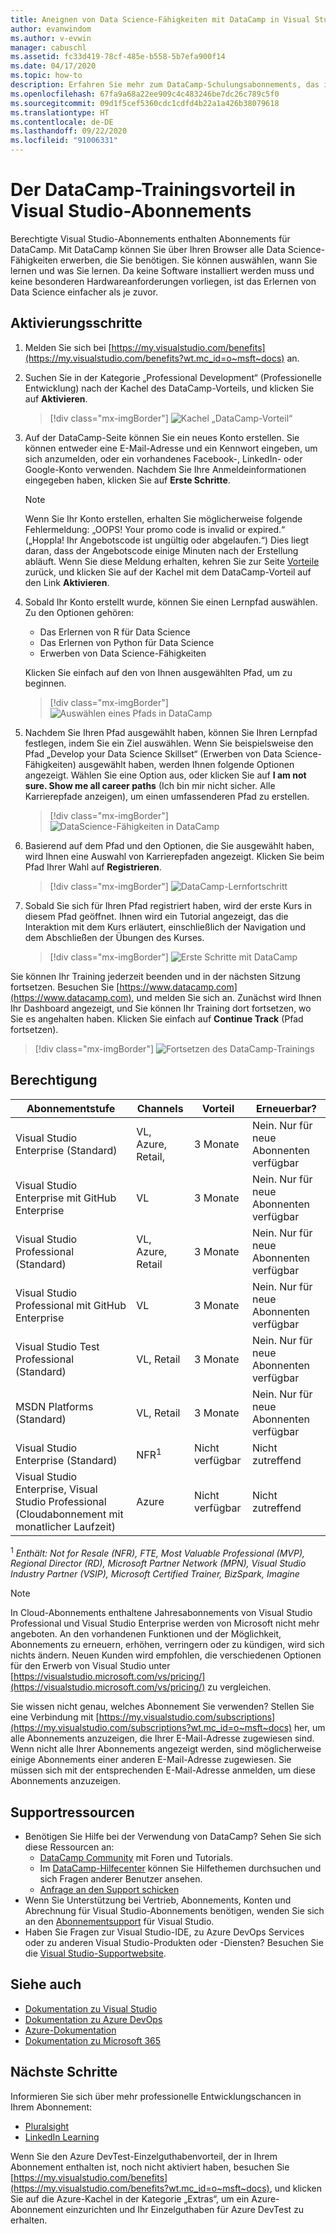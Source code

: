 ```yaml
---
title: Aneignen von Data Science-Fähigkeiten mit DataCamp in Visual Studio-Abonnements | Microsoft-Dokumentation
author: evanwindom
ms.author: v-evwin
manager: cabuschl
ms.assetid: fc33d419-78cf-485e-b558-5b7efa900f14
ms.date: 04/17/2020
ms.topic: how-to
description: Erfahren Sie mehr zum DataCamp-Schulungsabonnements, das in ausgewählten Visual Studio-Abonnement enthalten ist.
ms.openlocfilehash: 67fa9a68a22ee909c4c483246be7dc26c789c5f0
ms.sourcegitcommit: 09d1f5cef5360cdc1cdfd4b22a1a426b38079618
ms.translationtype: HT
ms.contentlocale: de-DE
ms.lasthandoff: 09/22/2020
ms.locfileid: "91006331"
---
```

# <a name="the-datacamp-training-benefit-in-visual-studio-subscriptions"></a>Der DataCamp-Trainingsvorteil in Visual Studio-Abonnements
Berechtigte Visual Studio-Abonnements enthalten Abonnements für DataCamp.  Mit DataCamp können Sie über Ihren Browser alle Data Science-Fähigkeiten erwerben, die Sie benötigen. Sie können auswählen, wann Sie lernen und was Sie lernen. Da keine Software installiert werden muss und keine besonderen Hardwareanforderungen vorliegen, ist das Erlernen von Data Science einfacher als je zuvor.

## <a name="activation-steps"></a>Aktivierungsschritte
1. Melden Sie sich bei [https://my.visualstudio.com/benefits](https://my.visualstudio.com/benefits?wt.mc_id=o~msft~docs) an.

2. Suchen Sie in der Kategorie „Professional Development“ (Professionelle Entwicklung) nach der Kachel des DataCamp-Vorteils, und klicken Sie auf **Aktivieren**.
   > [!div class="mx-imgBorder"]
   > ![Kachel „DataCamp-Vorteil“](_img/vs-datacamp/vs-datacamp-tile-2.png)

3. Auf der DataCamp-Seite können Sie ein neues Konto erstellen.  Sie können entweder eine E-Mail-Adresse und ein Kennwort eingeben, um sich anzumelden, oder ein vorhandenes Facebook-, LinkedIn- oder Google-Konto verwenden.  Nachdem Sie Ihre Anmeldeinformationen eingegeben haben, klicken Sie auf **Erste Schritte**.

   > [!NOTE]
   > Wenn Sie Ihr Konto erstellen, erhalten Sie möglicherweise folgende Fehlermeldung:  „OOPS! Your promo code is invalid or expired.“ („Hoppla! Ihr Angebotscode ist ungültig oder abgelaufen.“)  Dies liegt daran, dass der Angebotscode einige Minuten nach der Erstellung abläuft.  Wenn Sie diese Meldung erhalten, kehren Sie zur Seite [Vorteile](https://my.visualstudio.com/benefits) zurück, und klicken Sie auf der Kachel mit dem DataCamp-Vorteil auf den Link **Aktivieren**.

4. Sobald Ihr Konto erstellt wurde, können Sie einen Lernpfad auswählen.  Zu den Optionen gehören:
    - Das Erlernen von R für Data Science
    - Das Erlernen von Python für Data Science
    - Erwerben von Data Science-Fähigkeiten

   Klicken Sie einfach auf den von Ihnen ausgewählten Pfad, um zu beginnen.
   > [!div class="mx-imgBorder"]
   > ![Auswählen eines Pfads in DataCamp](_img/vs-datacamp/vs-datacamp-choose-path.png)

5. Nachdem Sie Ihren Pfad ausgewählt haben, können Sie Ihren Lernpfad festlegen, indem Sie ein Ziel auswählen.  Wenn Sie beispielsweise den Pfad „Develop your Data Science Skillset“ (Erwerben von Data Science-Fähigkeiten) ausgewählt haben, werden Ihnen folgende Optionen angezeigt. Wählen Sie eine Option aus, oder klicken Sie auf **I am not sure.  Show me all career paths** (Ich bin mir nicht sicher. Alle Karrierepfade anzeigen), um einen umfassenderen Pfad zu erstellen.
   > [!div class="mx-imgBorder"]
   > ![DataScience-Fähigkeiten in DataCamp](_img/vs-datacamp/vs-datacamp-datascience.png)

6. Basierend auf dem Pfad und den Optionen, die Sie ausgewählt haben, wird Ihnen eine Auswahl von Karrierepfaden angezeigt.  Klicken Sie beim Pfad Ihrer Wahl auf **Registrieren**.
   > [!div class="mx-imgBorder"]
   > ![DataCamp-Lernfortschritt](_img/vs-datacamp/vs-datacamp-all-tracks.png)

7. Sobald Sie sich für Ihren Pfad registriert haben, wird der erste Kurs in diesem Pfad geöffnet.  Ihnen wird ein Tutorial angezeigt, das die Interaktion mit dem Kurs erläutert, einschließlich der Navigation und dem Abschließen der Übungen des Kurses.

   > [!div class="mx-imgBorder"]
   > ![Erste Schritte mit DataCamp](_img/vs-datacamp/vs-datacamp-getting-started.png)

Sie können Ihr Training jederzeit beenden und in der nächsten Sitzung fortsetzen.  Besuchen Sie [https://www.datacamp.com](https://www.datacamp.com), und melden Sie sich an.  Zunächst wird Ihnen Ihr Dashboard angezeigt, und Sie können Ihr Training dort fortsetzen, wo Sie es angehalten haben. Klicken Sie einfach auf **Continue Track** (Pfad fortsetzen).

> [!div class="mx-imgBorder"]
> ![Fortsetzen des DataCamp-Trainings](_img/vs-datacamp/vs-datacamp-continue-training.png)

## <a name="eligibility"></a>Berechtigung
| Abonnementstufe                                                 |     Channels                                            | Vorteil                                                          | Erneuerbar?    |
|--------------------------------------------------------------------|---------------------------------------------------------|------------------------------------------------------------------|---------------|
| Visual Studio Enterprise (Standard)   | VL, Azure, Retail, | 3 Monate       |  Nein.  Nur für neue Abonnenten verfügbar          |
| Visual Studio Enterprise mit GitHub Enterprise   | VL | 3 Monate       |  Nein.  Nur für neue Abonnenten verfügbar          |
| Visual Studio Professional (Standard) | VL, Azure, Retail                                       | 3 Monate                                                            |  Nein.  Nur für neue Abonnenten verfügbar           |
| Visual Studio Professional mit GitHub Enterprise| VL | 3 Monate                                                            |  Nein.  Nur für neue Abonnenten verfügbar           |
| Visual Studio Test Professional (Standard)                         | VL, Retail                                              | 3 Monate                                             |  Nein.  Nur für neue Abonnenten verfügbar           |
| MSDN Platforms (Standard)                                          | VL, Retail                                              | 3 Monate                                              |  Nein.  Nur für neue Abonnenten verfügbar           |
| Visual Studio Enterprise (Standard)  | NFR<sup>1</sup> |Nicht verfügbar  | Nicht zutreffend |
| Visual Studio Enterprise, Visual Studio Professional (Cloudabonnement mit monatlicher Laufzeit) | Azure | Nicht verfügbar | Nicht zutreffend |

<sup>1</sup> *Enthält:  Not for Resale (NFR), FTE, Most Valuable Professional (MVP), Regional Director (RD), Microsoft Partner Network (MPN), Visual Studio Industry Partner (VSIP), Microsoft Certified Trainer, BizSpark, Imagine*

> [!NOTE]
> In Cloud-Abonnements enthaltene Jahresabonnements von Visual Studio Professional und Visual Studio Enterprise werden von Microsoft nicht mehr angeboten. An den vorhandenen Funktionen und der Möglichkeit, Abonnements zu erneuern, erhöhen, verringern oder zu kündigen, wird sich nichts ändern. Neuen Kunden wird empfohlen, die verschiedenen Optionen für den Erwerb von Visual Studio unter [https://visualstudio.microsoft.com/vs/pricing/](https://visualstudio.microsoft.com/vs/pricing/) zu vergleichen.

Sie wissen nicht genau, welches Abonnement Sie verwenden?  Stellen Sie eine Verbindung mit [https://my.visualstudio.com/subscriptions](https://my.visualstudio.com/subscriptions?wt.mc_id=o~msft~docs) her, um alle Abonnements anzuzeigen, die Ihrer E-Mail-Adresse zugewiesen sind. Wenn nicht alle Ihrer Abonnements angezeigt werden, sind möglicherweise einige Abonnements einer anderen E-Mail-Adresse zugewiesen.  Sie müssen sich mit der entsprechenden E-Mail-Adresse anmelden, um diese Abonnements anzuzeigen.

## <a name="support-resources"></a>Supportressourcen
- Benötigen Sie Hilfe bei der Verwendung von DataCamp?  Sehen Sie sich diese Ressourcen an:
  - [DataCamp Community](https://www.datacamp.com/community/tutorials) mit Foren und Tutorials.
  - Im [DataCamp-Hilfecenter](https://support.datacamp.com/hc) können Sie Hilfethemen durchsuchen und sich Fragen anderer Benutzer ansehen.
  - [Anfrage an den Support schicken](https://support.datacamp.com/hc/requests/new)
- Wenn Sie Unterstützung bei Vertrieb, Abonnements, Konten und Abrechnung für Visual Studio-Abonnements benötigen, wenden Sie sich an den [Abonnementsupport](https://visualstudio.microsoft.com/subscriptions/support/) für Visual Studio.
- Haben Sie Fragen zur Visual Studio-IDE, zu Azure DevOps Services oder zu anderen Visual Studio-Produkten oder -Diensten?  Besuchen Sie die [Visual Studio-Supportwebsite](https://visualstudio.microsoft.com/support/).

## <a name="see-also"></a>Siehe auch
- [Dokumentation zu Visual Studio](/visualstudio/)
- [Dokumentation zu Azure DevOps](/azure/devops/)
- [Azure-Dokumentation](/azure/)
- [Dokumentation zu Microsoft 365](/microsoft-365/)

## <a name="next-steps"></a>Nächste Schritte
Informieren Sie sich über mehr professionelle Entwicklungschancen in Ihrem Abonnement:
- [Pluralsight](vs-pluralsight.md)
- [LinkedIn Learning](vs-linkedin-learning.md)

Wenn Sie den Azure DevTest-Einzelguthabenvorteil, der in Ihrem Abonnement enthalten ist, noch nicht aktiviert haben, besuchen Sie [https://my.visualstudio.com/benefits](https://my.visualstudio.com/benefits?wt.mc_id=o~msft~docs), und klicken Sie auf die Azure-Kachel in der Kategorie „Extras“, um ein Azure-Abonnement einzurichten und Ihr Einzelguthaben für Azure DevTest zu erhalten.